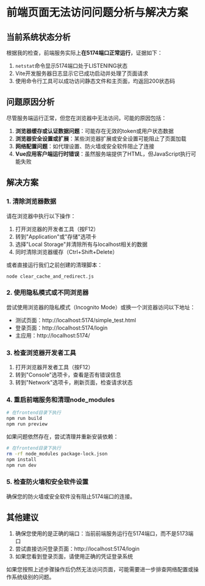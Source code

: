 # 前端页面无法访问问题分析与解决方案

## 当前系统状态分析

根据我的检查，前端服务实际上**在5174端口正常运行**，证据如下：

1. `netstat`命令显示5174端口处于LISTENING状态
2. Vite开发服务器日志显示它已成功启动并处理了页面请求
3. 使用命令行工具可以成功访问静态文件和主页面，均返回200状态码

## 问题原因分析

尽管服务端运行正常，但您在浏览器中无法访问，可能的原因包括：

1. **浏览器缓存或认证数据问题**：可能存在无效的token或用户状态数据
2. **浏览器安全设置或扩展**：某些浏览器扩展或安全设置可能阻止了页面加载
3. **网络配置问题**：如代理设置、防火墙或安全软件阻止了连接
4. **Vue应用客户端运行时错误**：虽然服务端提供了HTML，但JavaScript执行可能失败

## 解决方案

### 1. 清除浏览器数据

请在浏览器中执行以下操作：

1. 打开浏览器的开发者工具（按F12）
2. 转到"Application"或"存储"选项卡
3. 选择"Local Storage"并清除所有与localhost相关的数据
4. 同时清除浏览器缓存（Ctrl+Shift+Delete）

或者直接运行我们之前创建的清理脚本：
```
node clear_cache_and_redirect.js
```

### 2. 使用隐私模式或不同浏览器

尝试使用浏览器的隐私模式（Incognito Mode）或换一个浏览器访问以下地址：
- 测试页面：http://localhost:5174/simple_test.html
- 登录页面：http://localhost:5174/login
- 主应用：http://localhost:5174/

### 3. 检查浏览器开发者工具

1. 打开浏览器开发者工具（按F12）
2. 转到"Console"选项卡，查看是否有错误信息
3. 转到"Network"选项卡，刷新页面，检查请求状态

### 4. 重启前端服务和清理node_modules

```bash
# 在frontend目录下执行
npm run build
npm run preview
```

如果问题依然存在，尝试清理并重新安装依赖：

```bash
# 在frontend目录下执行
rm -rf node_modules package-lock.json
npm install
npm run dev
```

### 5. 检查防火墙和安全软件设置

确保您的防火墙或安全软件没有阻止5174端口的连接。

## 其他建议

1. 确保您使用的是正确的端口：当前前端服务运行在5174端口，而不是5173端口
2. 尝试直接访问登录页面：http://localhost:5174/login
3. 如果您看到登录页面，请使用正确的凭证登录系统

如果您按照上述步骤操作后仍然无法访问页面，可能需要进一步排查网络配置或操作系统级别的问题。
